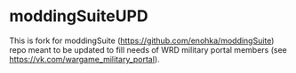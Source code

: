 # moddingSuiteUPD
This is fork for moddingSuite (https://github.com/enohka/moddingSuite) repo meant to be updated to fill needs of WRD military portal members (see https://vk.com/wargame_military_portal).
